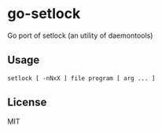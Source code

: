 go-setlock
==

Go port of setlock (an utility of daemontools)

Usage
--

```
setlock [ -nNxX ] file program [ arg ... ]
```

License
--

MIT


